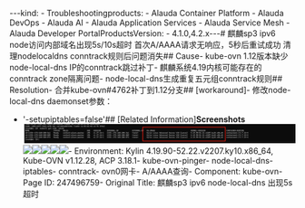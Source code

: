 ---kind:   - Troubleshootingproducts:    - Alauda Container Platform   - Alauda DevOps   - Alauda AI   - Alauda Application Services   - Alauda Service Mesh   - Alauda Developer PortalProductsVersion:   - 4.1.0,4.2.x---<!-- A type of document that involves encountering a fault, diag...it, performing root cause analysis, and providing solutions. --># 麒麟sp3 ipv6 node访问内部域名出现5s/10s超时 首次A/AAAA请求无响应，5秒后重试成功 清理nodelocaldns conntrack规则后问题消失## Cause- kube-ovn 1.12版本缺少node-local-dns IP的conntrack跳过补丁- 麒麟系统4.19内核可能存在的conntrack zone隔离问题- node-local-dns生成重复五元组conntrack规则## Resolution- 合并kube-ovn#4762补丁到1.12分支## [workaround]- 修改node-local-dns daemonset参数：
- '-setupiptables=false'## [Related Information]**Screenshots**![](assets/qi-lin-sp3-ipv6-node-local-dns-chu-xian-5s-chao-shi/image-2024-11-25_9-30-51.png)![](https://jira.alauda.cn/secure/attachment/195310/195310_image-2024-11-25-09-45-04-081.png)![](https://jira.alauda.cn/secure/attachment/194600/194600_image-2024-11-15-13-36-23-487.png)![](https://jira.alauda.cn/secure/attachment/195227/195227_image-2024-11-22-19-20-03-951.png)![](https://jira.alauda.cn/secure/attachment/195228/195228_image-2024-11-22-20-15-54-794.png)![](https://jira.alauda.cn/secure/attachment/195229/195229_image-2024-11-22-20-52-45-984.png)- Environment: Kylin 4.19.90-52.22.v2207.ky10.x86_64, Kube-OVN v1.12.28, ACP 3.18.1- kube-ovn-pinger- node-local-dns- iptables- conntrack- ovn0网卡- A/AAAA查询- Component: kube-ovn- Page ID: 247496759- Original Title: 麒麟sp3 ipv6 node-local-dns 出现5s 超时